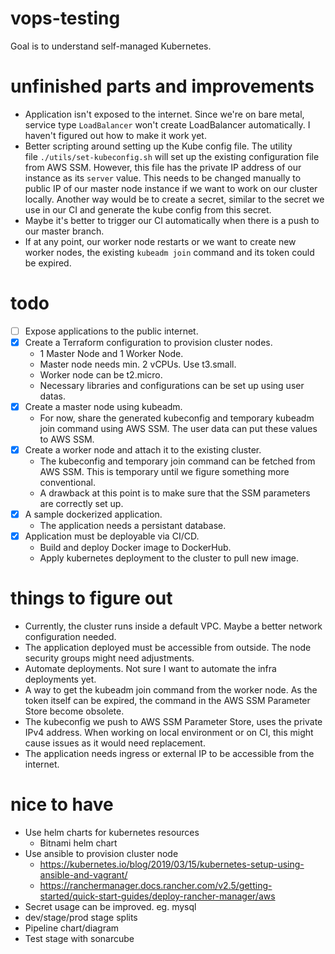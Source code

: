 # vops-testing

Goal is to understand self-managed Kubernetes.

# unfinished parts and improvements

- Application isn't exposed to the internet. Since we're on bare metal, service type `LoadBalancer` won't create LoadBalancer automatically. I haven't figured out how to make it work yet.
- Better scripting around setting up the Kube config file. The utility file `./utils/set-kubeconfig.sh` will set up the existing configuration file from AWS SSM. However, this file has the private IP address of our instance as its `server` value. This needs to be changed manually to public IP of our master node instance if we want to work on our cluster locally. Another way would be to create a secret, similar to the secret we use in our CI and generate the kube config from this secret.
- Maybe it's better to trigger our CI automatically when there is a push to our master branch.
- If at any point, our worker node restarts or we want to create new worker nodes, the existing `kubeadm join` command and its token could be expired.


# todo

- [ ] Expose applications to the public internet.
- [x] Create a Terraform configuration to provision cluster nodes.
    - 1 Master Node and 1 Worker Node.
    - Master node needs min. 2 vCPUs. Use t3.small.
    - Worker node can be t2.micro.
    - Necessary libraries and configurations can be set up using user datas.
- [x] Create a master node using kubeadm.
    - For now, share the generated kubeconfig and temporary kubeadm join command using AWS SSM. The user data can put these values to AWS SSM.
- [x] Create a worker node and attach it to the existing cluster.
    - The kubeconfig and temporary join command can be fetched from AWS SSM. This is temporary until we figure something more conventional.
    - A drawback at this point is to make sure that the SSM parameters are correctly set up.
- [x] A sample dockerized application.
    - The application needs a persistant database.
- [x] Application must be deployable via CI/CD.
    - Build and deploy Docker image to DockerHub.
    - Apply kubernetes deployment to the cluster to pull new image.


# things to figure out

- Currently, the cluster runs inside a default VPC. Maybe a better network configuration needed.
- The application deployed must be accessible from outside. The node security groups might need adjustments.
- Automate deployments. Not sure I want to automate the infra deployments yet.
- A way to get the kubeadm join command from the worker node. As the token itself can be expired, the command in the AWS SSM Parameter Store become obsolete.
- The kubeconfig we push to AWS SSM Parameter Store, uses the private IPv4 address. When working on local environment or on CI, this might cause issues as it would need replacement.
- The application needs ingress or external IP to be accessible from the internet.

# nice to have

- Use helm charts for kubernetes resources
    + Bitnami helm chart
- Use ansible to provision cluster node
    + https://kubernetes.io/blog/2019/03/15/kubernetes-setup-using-ansible-and-vagrant/
    + https://ranchermanager.docs.rancher.com/v2.5/getting-started/quick-start-guides/deploy-rancher-manager/aws
- Secret usage can be improved. eg. mysql
- dev/stage/prod stage splits
- Pipeline chart/diagram
- Test stage with sonarcube
